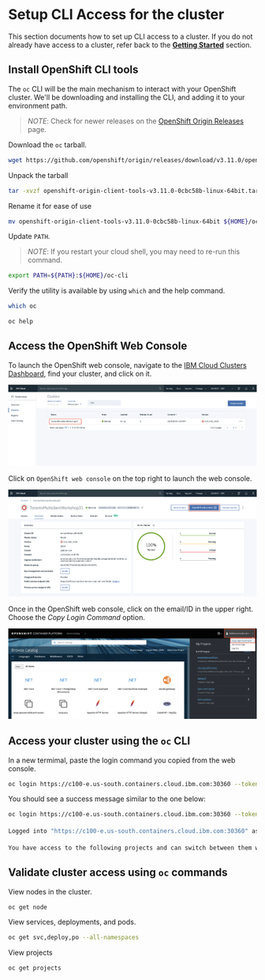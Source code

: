# Setup CLI Access for the cluster

This section documents how to set up CLI access to a cluster. If you do not already have access to a cluster, refer back to the **[Getting Started](GET_STARTED.md)** section.

## Install OpenShift CLI tools

The `oc` CLI will be the main mechanism to interact with your OpenShift cluster. We'll be downloading and installing the CLI, and adding it to your environment path.

> *NOTE*: Check for newer releases on the [OpenShift Origin Releases](https://github.com/openshift/origin/releases/) page.

Download the `oc` tarball.

```bash
wget https://github.com/openshift/origin/releases/download/v3.11.0/openshift-origin-client-tools-v3.11.0-0cbc58b-linux-64bit.tar.gz
```

Unpack the tarball

```bash
tar -xvzf openshift-origin-client-tools-v3.11.0-0cbc58b-linux-64bit.tar.gz
```

Rename it for ease of use

```bash
mv openshift-origin-client-tools-v3.11.0-0cbc58b-linux-64bit ${HOME}/oc-cli
```

Update `PATH`.

> *NOTE*: If you restart your cloud shell, you may need to re-run this command.

```bash
export PATH=${PATH}:${HOME}/oc-cli
```

Verify the utility is available by using `which` and the help command.

```bash
which oc
```

```bash
oc help
```

## Access the OpenShift Web Console

To launch the OpenShift web console, navigate to the [IBM Cloud Clusters Dashboard](https://cloud.ibm.com/kubernetes/clusters), find your cluster, and click on it.

![Clusters Dashboard](../.gitbook/assets/clusters-dashboard.png)

Click on `OpenShift web console` on the top right to launch the web console.

![Launch the OpenShift web console](../.gitbook/assets/launch-console.png)

Once in the OpenShift web console, click on the email/ID in the upper right. Choose the *Copy Login Command* option.

![Copy the login credentials](../.gitbook/assets/copy-login-command.png)

## Access your cluster using the `oc` CLI

In a new termimal, paste the login command you copied from the web console.

```bash
oc login https://c100-e.us-south.containers.cloud.ibm.com:30360 --token=NYVkVysxxxxxxxxxxxxxxxxxxxxRQa8tM
```

You should see a success message similar to the one below:

```bash
oc login https://c100-e.us-south.containers.cloud.ibm.com:30360 --token=NYVkVysxxxxxxxxxxxxxxxxxxxxRQa8tM

Logged into "https://c100-e.us-south.containers.cloud.ibm.com:30360" as "IAM#stevemar@ca.ibm.com" using the token provided.

You have access to the following projects and can switch between them with 'oc project <projectname>'
```

## Validate cluster access using `oc` commands

View nodes in the cluster.

```bash
oc get node
```

View services, deployments, and pods.

```bash
oc get svc,deploy,po --all-namespaces
```

View projects

```bash
oc get projects
```
